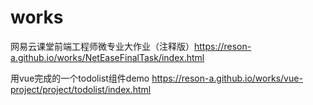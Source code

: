 # works
 
网易云课堂前端工程师微专业大作业（注释版）https://reson-a.github.io/works/NetEaseFinalTask/index.html


用vue完成的一个todolist组件demo  https://reson-a.github.io/works/vue-project/project/todolist/index.html







